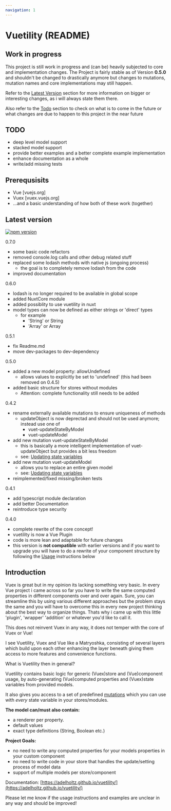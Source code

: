```yaml
---
navigation: 1
---
```


# Vuetility (README)

## Work in progress

This project is still work in progress and (can be) heavily subjected to core and implementation changes.
The Project is fairly stable as of Version **0.5.0** and shouldn't be changed to drastically anymore but
changes to mutations, mutation names and core implementations may still happen.

Refer to the [Latest Version](#version) section for more information on bigger or interesting changes, as i will always state them there.

Also refer to the [Todo](#todo) section to check on what is to come in the future or what changes are due to happen
to this project in the near future

## TODO <a href="#" name="todo"></a>

* deep level model support
* stacked model support
* provide better examples and a better complete example implementation
* enhance documentation as a whole
* write/add missing tests

## Prerequsisits <a href="#" name="rerequsisits"></a>

* Vue [vuejs.org]
* Vuex [vuex.vuejs.org]
* ...and a basic understanding of how both of these work (together)

## Latest version <a href="#" name="version"></a>

[![npm version](https://badge.fury.io/js/%40adelholtz%2Fvuetility.svg)](https://badge.fury.io/js/%40adelholtz%2Fvuetility)

0.7.0
* some basic code refactors
* removed console.log calls and other debug related stuff
* replaced some lodash methods with native js (ongoing process)
    * the goal is to completely remove lodash from the code
* improved documentation

0.6.0
* lodash is no longer required to be available in global scope
* added NuxtCore module
* added possiblity to use vuetility in nuxt
* model types can now be defined as either strings or 'direct' types
    * for example
        * 'String' or String
        * 'Array' or Array

0.5.1
* fix Readme.md
* move dev-packages to dev-dependency

0.5.0
* added a new model property: allowUndefined
    * allows values to explicitly be set to 'undefined' (this had been removed on 0.4.5)
* added basic structure for stores without modules
    * Attention: complete functionality still needs to be added

0.4.2
* rename externally available mutations to ensure uniqueness of methods
    * updateObject is now deprectad and should not be used anymore; instead use one of
        * vuet-updateStateByModel
        * vuet-updateModel
* add new mutation vuet-updateStateByModel
    * this is basically a more intelligent implementation of vuet-updateObject but provides a bit less freedom
    * see: [Updating state variables](/guide/updateing_state_vars.html)
* add new mutation vuet-updateModel
    * allows you to replace an entire given model
    * see: [Updating state variables](/guide/updateing_state_vars.html)
* reimplemented/fixed missing/broken tests

0.4.1
* add typescript module declaration
* add better Documentation
* reintroduce type security

0.4.0
* complete rewrite of the core concept!
* vuetility is now a Vue Plugin
* code is more lean and adaptable for future changes
* this version is **not compatible** with earlier versions and if you want to upgrade you will have to do a rewrite of your component structure by following the [Usage](#usage) instructions below

## Introduction <a href="#" name="introduction"></a>

Vuex is great but in my opinion its lacking something very basic.
In every Vue project i came across so far you have to write the same computed properties in different
components over and over again. Sure, you can streamline this by using various different approaches but the problem stays 
the same and you will have to overcome this in every new project thinking about the best way to organize things.
Thats why i came up with this little 'plugin', 'wrapper' 'addition' or whatever you'd like to call it.

This does not reinvent Vuex in any way, it does not temper with the core of Vuex or Vue!

I see Vuetility, Vuex and Vue like a Matryoshka, consisting of several layers which build upon each other
enhancing the layer beneath giving them access to more features and convenience functions.

What is Vuetility then in general?

Vuetility contains basic logic for generic (Vuex)store and (Vue)component usage, by auto-generating (Vue)computed properties and (Vuex)state variables from provided models.

It also gives you access to a set of predefined [mutations](/guide/updateing_state_vars.html) which you can use
with *every* state variable in your stores/modules.

__The model can/must also contain:__
* a renderer per property.
* default values
* exact type definitions (String, Boolean etc.)

__Project Goals:__
* no need to write any computed properties for your models properties in your custom component
* no need to write code in your store that handles the update/setting process of model data
* support of multiple models per store/component

Documentation: [https://adelholtz.github.io/vuetility/](https://adelholtz.github.io/vuetility/)


Please let me know if the usage instructions and examples are unclear in any way and should be improved!
